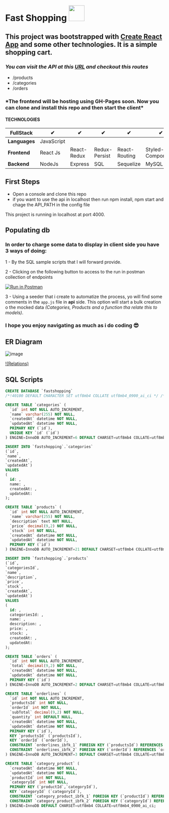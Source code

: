 # Fast Shopping <img src="https://github.com/larts85/fast-shopping-client/blob/master/public/shopping-cart.svg" width="50px" />

## This project was bootstrapped with [Create React App](https://github.com/facebook/create-react-app) and some other technologies. It is a simple shopping cart.

### **_You can visit the API at this <a href='https://fast-shopping-cart.herokuapp.com/'>URL</a> and checkout this routes_**

- /products
- /categories
- /orders

### **\*The frontend will be hosting using **GH-Pages** soon. Now you can clone and install this repo and then start the client\***

#### TECHNOLOGIES

| **FullStack** | ✔          | ✔           | ✔             | ✔             | ✔                 | ✔           |
| ------------- | ---------- | ----------- | ------------- | ------------- | ----------------- | ----------- |
| **Languages** | JavaScript |             |               |               |                   |             |
| **Frontend**  | React Js   | React-Redux | Redux-Persist | React-Routing | Styled-Components | Material UI |
| **Backend**   | NodeJs     | Express     | SQL           | Sequelize     | MySQL             |             |

## First Steps

- Open a console and clone this repo
- if you want to use the api in localhost then run npm install, npm start and chage the API_PATH in the config file

This project is running in localhost at port 4000.

## Populating db

### In order to charge some data to display in client side you have 3 ways of doing:

1 - By the SQL sample scripts that I will forward provide.

2 - Clicking on the following button to access to the run in postman collection of endpoints

[![Run in Postman](https://run.pstmn.io/button.svg)](https://app.getpostman.com/run-collection/12812076-e6ddfc80-3a5d-4acd-bac1-18bf67a69ee5?action=collection%2Ffork&collection-url=entityId%3D12812076-e6ddfc80-3a5d-4acd-bac1-18bf67a69ee5%26entityType%3Dcollection%26workspaceId%3D5e7c5edf-8687-49c4-8b9c-79ade0bbbba7)

3 - Using a seeder that i create to automatize the process, yo will find some comments in the `app.js` file in **api** side. This option will start a bulk creation o the mocked data _(Categories, Products and a function tha relate this to models)_.

### **I hope you enjoy navigating as much as i do coding** 😎

## ER Diagram

![image](https://user-images.githubusercontent.com/68341136/120415324-bc9aaf80-c331-11eb-8b88-884a127c4f7e.png)

[!(Relations)]()

## SQL Scripts

```SQL
CREATE DATABASE `fastshopping`
/*!40100 DEFAULT CHARACTER SET utf8mb4 COLLATE utf8mb4_0900_ai_ci */ /*!80016 DEFAULT ENCRYPTION='N' */;
```

```SQL
CREATE TABLE `categories` (
  `id` int NOT NULL AUTO_INCREMENT,
  `name` varchar(255) NOT NULL,
  `createdAt` datetime NOT NULL,
  `updatedAt` datetime NOT NULL,
  PRIMARY KEY (`id`),
  UNIQUE KEY `id` (`id`)
) ENGINE=InnoDB AUTO_INCREMENT=6 DEFAULT CHARSET=utf8mb4 COLLATE=utf8mb4_0900_ai_ci;

```

```SQL
INSERT INTO `fastshopping`.`categories`
(`id`,
`name`,
`createdAt`,
`updatedAt`)
VALUES
(
  id: ,
  name: ,
  createdAt: ,
  updatedAt:
);
```

```SQL
CREATE TABLE `products` (
  `id` int NOT NULL AUTO_INCREMENT,
  `name` varchar(255) NOT NULL,
  `description` text NOT NULL,
  `price` decimal(9,2) NOT NULL,
  `stock` int NOT NULL,
  `createdAt` datetime NOT NULL,
  `updatedAt` datetime NOT NULL,
  PRIMARY KEY (`id`)
) ENGINE=InnoDB AUTO_INCREMENT=21 DEFAULT CHARSET=utf8mb4 COLLATE=utf8mb4_0900_ai_ci;
```

```SQL
INSERT INTO `fastshopping`.`products`
(`id`,
`categoriesId`,
`name`,
`description`,
`price`,
`stock`,
`createdAt`,
`updatedAt`)
VALUES
(
  id: ,
  categoriesId: ,
  name: ,
  description: ,
  price: ,
  stock: ,
  createdAt: ,
  updatedAt:
);
```

```SQL
CREATE TABLE `orders` (
  `id` int NOT NULL AUTO_INCREMENT,
  `total` decimal(9,2) NOT NULL,
  `createdAt` datetime NOT NULL,
  `updatedAt` datetime NOT NULL,
  PRIMARY KEY (`id`)
) ENGINE=InnoDB AUTO_INCREMENT=2 DEFAULT CHARSET=utf8mb4 COLLATE=utf8mb4_0900_ai_ci;
```

```SQL
CREATE TABLE `orderlines` (
  `id` int NOT NULL AUTO_INCREMENT,
  `productsId` int NOT NULL,
  `orderId` int NOT NULL,
  `subTotal` decimal(9,2) NOT NULL,
  `quantity` int DEFAULT NULL,
  `createdAt` datetime NOT NULL,
  `updatedAt` datetime NOT NULL,
  PRIMARY KEY (`id`),
  KEY `productsId` (`productsId`),
  KEY `orderId` (`orderId`),
  CONSTRAINT `orderlines_ibfk_1` FOREIGN KEY (`productsId`) REFERENCES `products` (`id`) ON UPDATE CASCADE,
  CONSTRAINT `orderlines_ibfk_2` FOREIGN KEY (`orderId`) REFERENCES `orders` (`id`) ON DELETE CASCADE ON UPDATE CASCADE
) ENGINE=InnoDB AUTO_INCREMENT=3 DEFAULT CHARSET=utf8mb4 COLLATE=utf8mb4_0900_ai_ci;
```

```SQL
CREATE TABLE `category_product` (
  `createdAt` datetime NOT NULL,
  `updatedAt` datetime NOT NULL,
  `productId` int NOT NULL,
  `categoryId` int NOT NULL,
  PRIMARY KEY (`productId`,`categoryId`),
  KEY `categoryId` (`categoryId`),
  CONSTRAINT `category_product_ibfk_1` FOREIGN KEY (`productId`) REFERENCES `products` (`id`) ON DELETE CASCADE ON UPDATE CASCADE,
  CONSTRAINT `category_product_ibfk_2` FOREIGN KEY (`categoryId`) REFERENCES `categories` (`id`) ON DELETE CASCADE ON UPDATE CASCADE
) ENGINE=InnoDB DEFAULT CHARSET=utf8mb4 COLLATE=utf8mb4_0900_ai_ci;
```
